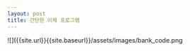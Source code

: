 ```yaml
---
layout: post
title: 간단한 이체 프로그램
---
```


![]({{site.url}}{{site.baseurl}}/assets/images/bank_code.png
